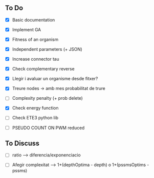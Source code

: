 ## To Do

- [x] Basic documentation
- [x] Implement GA
- [x] Fitness of an organism
- [x] Independent parameters (+ JSON)
- [x] Increase connector tau
- [x] Check complementary reverse
- [x] Llegir i avaluar un organisme desde fitxer?
- [x] Treure nodes -> amb mes probabilitat de trure 

- [ ] Complexity penalty (+ prob delete)
- [x] Check energy function
- [ ] Check ETE3 python lib
- [ ] PSEUDO COUNT ON PWM reduced


## To Discuss
- [ ] ratio --> diferencia/exponenciacio
- [ ] Afegir complexitat --> 1+(depthOptima - depth) o 1+(pssmsOptims - pssms)

